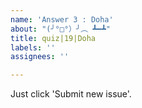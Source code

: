 ```yaml
---
name: 'Answer 3 : Doha'
about: "(╯°□°）╯︵ ┻━┻"
title: quiz|19|Doha
labels: ''
assignees: ''

---
```


Just click 'Submit new issue'.

